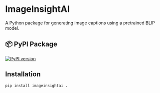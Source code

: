 # ImageInsightAI

A Python package for generating image captions using a pretrained BLIP model.
## 📦 PyPI Package

[![PyPI version](https://badge.fury.io/py/imageinsightai.svg)](https://pypi.org/project/imageinsightai/)


## Installation

```bash
pip install imageinsightai .

